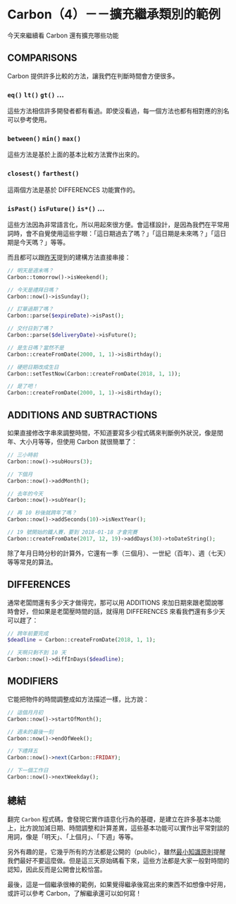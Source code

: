# Carbon（4）－－擴充繼承類別的範例

今天來繼續看 Carbon 還有擴充哪些功能

## COMPARISONS

Carbon 提供許多比較的方法，讓我們在判斷時間會方便很多。

### `eq()` `lt()` `gt()` ...

這些方法相信許多開發者都有看過。即使沒看過，每一個方法也都有相對應的別名可以參考使用。

### `between()` `min()` `max()`

這些方法是基於上面的基本比較方法實作出來的。

### `closest()` `farthest()`

這兩個方法是基於 DIFFERENCES 功能實作的。

### `isPast()` `isFuture()` `is*()` ...

這些方法因為非常語言化，所以用起來很方便。會這樣設計，是因為我們在平常用詞時，會不自覺使用這些字眼：「這日期過去了嗎？」「這日期是未來嗎？」「這日期是今天嗎？」等等。

而且都可以跟[昨天][Day 4]提到的建構方法直接串接：

```php
// 明天是週末嗎？
Carbon::tomorrow()->isWeekend();

// 今天是禮拜日嗎？
Carbon::now()->isSunday();

// 訂單過期了嗎？
Carbon::parse($expireDate)->isPast();

// 交付日到了嗎？
Carbon::parse($deliveryDate)->isFuture();

// 是生日嗎？當然不是
Carbon::createFromDate(2000, 1, 1)->isBirthday();

// 硬把日期改成生日
Carbon::setTestNow(Carbon::createFromDate(2018, 1, 1));

// 是了吧！
Carbon::createFromDate(2000, 1, 1)->isBirthday();
```

## ADDITIONS AND SUBTRACTIONS

如果直接修改字串來調整時間，不知道要寫多少程式碼來判斷例外狀況，像是閏年、大小月等等，但使用 Carbon 就很簡單了：

```php
// 三小時前
Carbon::now()->subHours(3);

// 下個月
Carbon::now()->addMonth();

// 去年的今天
Carbon::now()->subYear();

// 再 10 秒後就跨年了嗎？
Carbon::now()->addSeconds(10)->isNextYear();

// 19 號開始的鐵人賽，要到 2018-01-18 才會完賽
Carbon::createFromDate(2017, 12, 19)->addDays(30)->toDateString();
```

除了年月日時分秒的計算外，它還有一季（三個月）、一世紀（百年）、週（七天）等等常見的算法。

## DIFFERENCES

通常老闆問還有多少天才做得完，那可以用 ADDITIONS 來加日期來跟老闆說哪時會好，但如果是老闆壓時間的話，就得用 DIFFERENCES 來看我們還有多少天可以趕了：

```php
// 跨年前要完成
$deadline = Carbon::createFromDate(2018, 1, 1);

// 天啊只剩不到 10 天
Carbon::now()->diffInDays($deadline);
```

## MODIFIERS

它能把物件的時間調整成如方法描述一樣，比方說：

```php
// 這個月月初
Carbon::now()->startOfMonth();

// 週未的最後一刻
Carbon::now()->endOfWeek();

// 下禮拜五
Carbon::now()->next(Carbon::FRIDAY);

// 下一個工作日
Carbon::now()->nextWeekday();
```

## 總結

翻完 `Carbon` 程式碼，會發現它實作語意化行為的基礎，是建立在許多基本功能上，比方說加減日期、時間調整和計算差異，這些基本功能可以實作出平常對談的用詞，像是「明天」、「上個月」、「下週」等等。

另外有趣的是，它幾乎所有的方法都是公開的（public），雖然[最小知識原則][]提醒我們最好不要這麼做。但是這三天原始碼看下來，這些方法都是大家一般對時間的認知，因此反而是公開會比較恰當。

最後，這是一個繼承很棒的範例，如果覺得繼承後寫出來的東西不如想像中好用，或許可以參考 Carbon，了解繼承還可以如何寫！

[最小知識原則]: https://github.com/MilesChou/book-refactoring-30-days/blob/master/docs/day12.md

[Day 4]: day04.md
